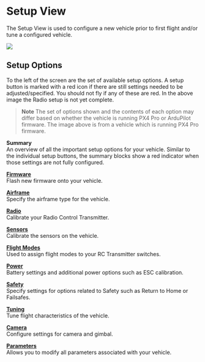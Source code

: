 # Setup View

The Setup View is used to configure a new vehicle prior to first flight and/or tune a configured vehicle.

![](../../images/setup/SetupView.jpg)

## Setup Options

To the left of the screen are the set of available setup options. A setup button is marked with a red icon if there are still settings needed to be adjusted/specified. You should not fly if any of these are red. In the above image the Radio setup is not yet complete.

> **Note** The set of options shown and the contents of each option may differ based on whether the vehicle is running PX4 Pro or ArduPilot firmware. The image above is from a vehicle which is running PX4 Pro firmware.

**Summary** <br />An overview of all the important setup options for your vehicle. Similar to the individual setup buttons, the summary blocks show a red indicator when those settings are not fully configured.

**[Firmware](Firmware.md)** <br />Flash new firmware onto your vehicle.

**[Airframe](Airframe.md)** <br />Specify the airframe type for the vehicle.

**[Radio](Radio.md)** <br />Calibrate your Radio Control Transmitter.

**[Sensors](Sensors.md)** <br />Calibrate the sensors on the vehicle.

**[Flight Modes](FlightModes.md)** <br />Used to assign flight modes to your RC Transmitter switches.

**[Power](Power.md)** <br />Battery settings and additional power options such as ESC calibration.

**[Safety](Safety.md)** <br />Specify settings for options related to Safety such as Return to Home or Failsafes.

**[Tuning](Tuning.md)** <br />Tune flight characteristics of the vehicle.

**[Camera](Camera.md)** <br />Configure settings for camera and gimbal.

**[Parameters](Parameters.md)** <br />Allows you to modify all parameters associated with your vehicle. <br /> <br />